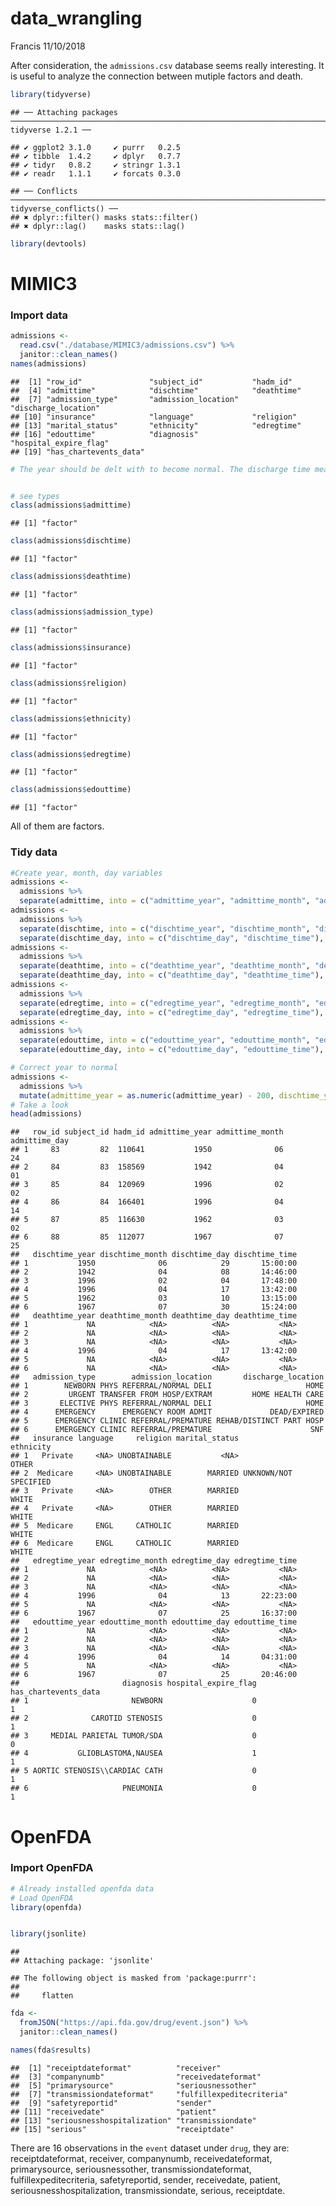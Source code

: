 data\_wrangling
================
Francis
11/10/2018

After consideration, the `admissions.csv` database seems really interesting. It is useful to analyze the connection between mutiple factors and death.

``` r
library(tidyverse)
```

    ## ── Attaching packages ───────────────────────────────────────────────────────────────────────── tidyverse 1.2.1 ──

    ## ✔ ggplot2 3.1.0     ✔ purrr   0.2.5
    ## ✔ tibble  1.4.2     ✔ dplyr   0.7.7
    ## ✔ tidyr   0.8.2     ✔ stringr 1.3.1
    ## ✔ readr   1.1.1     ✔ forcats 0.3.0

    ## ── Conflicts ──────────────────────────────────────────────────────────────────────────── tidyverse_conflicts() ──
    ## ✖ dplyr::filter() masks stats::filter()
    ## ✖ dplyr::lag()    masks stats::lag()

``` r
library(devtools)
```

MIMIC3
======

### Import data

``` r
admissions <- 
  read.csv("./database/MIMIC3/admissions.csv") %>% 
  janitor::clean_names()
names(admissions)
```

    ##  [1] "row_id"               "subject_id"           "hadm_id"             
    ##  [4] "admittime"            "dischtime"            "deathtime"           
    ##  [7] "admission_type"       "admission_location"   "discharge_location"  
    ## [10] "insurance"            "language"             "religion"            
    ## [13] "marital_status"       "ethnicity"            "edregtime"           
    ## [16] "edouttime"            "diagnosis"            "hospital_expire_flag"
    ## [19] "has_chartevents_data"

``` r
# The year should be delt with to become normal. The discharge time means the time when the patient leave the hospital.


# see types
class(admissions$admittime)
```

    ## [1] "factor"

``` r
class(admissions$dischtime)
```

    ## [1] "factor"

``` r
class(admissions$deathtime)
```

    ## [1] "factor"

``` r
class(admissions$admission_type) 
```

    ## [1] "factor"

``` r
class(admissions$insurance)
```

    ## [1] "factor"

``` r
class(admissions$religion)
```

    ## [1] "factor"

``` r
class(admissions$ethnicity)
```

    ## [1] "factor"

``` r
class(admissions$edregtime)
```

    ## [1] "factor"

``` r
class(admissions$edouttime)
```

    ## [1] "factor"

All of them are factors.

### Tidy data

``` r
#Create year, month, day variables
admissions <- 
  admissions %>% 
  separate(admittime, into = c("admittime_year", "admittime_month", "admittime_day"), sep = "-")
admissions <- 
  admissions %>% 
  separate(dischtime, into = c("dischtime_year", "dischtime_month", "dischtime_day"), sep = "-") %>% 
  separate(dischtime_day, into = c("dischtime_day", "dischtime_time"), sep = " ")
admissions <- 
  admissions %>% 
  separate(deathtime, into = c("deathtime_year", "deathtime_month", "deathtime_day"), sep = "-") %>% 
  separate(deathtime_day, into = c("deathtime_day", "deathtime_time"), sep = " ")
admissions <- 
  admissions %>% 
  separate(edregtime, into = c("edregtime_year", "edregtime_month", "edregtime_day"), sep = "-") %>% 
  separate(edregtime_day, into = c("edregtime_day", "edregtime_time"), sep = " ")
admissions <- 
  admissions %>% 
  separate(edouttime, into = c("edouttime_year", "edouttime_month", "edouttime_day"), sep = "-") %>% 
  separate(edouttime_day, into = c("edouttime_day", "edouttime_time"), sep = " ")

# Correct year to normal
admissions <- 
  admissions %>% 
  mutate(admittime_year = as.numeric(admittime_year) - 200, dischtime_year = as.numeric(dischtime_year) - 200, deathtime_year = as.numeric(deathtime_year) - 200, edregtime_year = as.numeric(edregtime_year) - 200, edouttime_year = as.numeric(edouttime_year) - 200)
# Take a look
head(admissions)
```

    ##   row_id subject_id hadm_id admittime_year admittime_month admittime_day
    ## 1     83         82  110641           1950              06            24
    ## 2     84         83  158569           1942              04            01
    ## 3     85         84  120969           1996              02            02
    ## 4     86         84  166401           1996              04            14
    ## 5     87         85  116630           1962              03            02
    ## 6     88         85  112077           1967              07            25
    ##   dischtime_year dischtime_month dischtime_day dischtime_time
    ## 1           1950              06            29       15:00:00
    ## 2           1942              04            08       14:46:00
    ## 3           1996              02            04       17:48:00
    ## 4           1996              04            17       13:42:00
    ## 5           1962              03            10       13:15:00
    ## 6           1967              07            30       15:24:00
    ##   deathtime_year deathtime_month deathtime_day deathtime_time
    ## 1             NA            <NA>          <NA>           <NA>
    ## 2             NA            <NA>          <NA>           <NA>
    ## 3             NA            <NA>          <NA>           <NA>
    ## 4           1996              04            17       13:42:00
    ## 5             NA            <NA>          <NA>           <NA>
    ## 6             NA            <NA>          <NA>           <NA>
    ##   admission_type        admission_location       discharge_location
    ## 1        NEWBORN PHYS REFERRAL/NORMAL DELI                     HOME
    ## 2         URGENT TRANSFER FROM HOSP/EXTRAM         HOME HEALTH CARE
    ## 3       ELECTIVE PHYS REFERRAL/NORMAL DELI                     HOME
    ## 4      EMERGENCY      EMERGENCY ROOM ADMIT             DEAD/EXPIRED
    ## 5      EMERGENCY CLINIC REFERRAL/PREMATURE REHAB/DISTINCT PART HOSP
    ## 6      EMERGENCY CLINIC REFERRAL/PREMATURE                      SNF
    ##   insurance language     religion marital_status             ethnicity
    ## 1   Private     <NA> UNOBTAINABLE           <NA>                 OTHER
    ## 2  Medicare     <NA> UNOBTAINABLE        MARRIED UNKNOWN/NOT SPECIFIED
    ## 3   Private     <NA>        OTHER        MARRIED                 WHITE
    ## 4   Private     <NA>        OTHER        MARRIED                 WHITE
    ## 5  Medicare     ENGL     CATHOLIC        MARRIED                 WHITE
    ## 6  Medicare     ENGL     CATHOLIC        MARRIED                 WHITE
    ##   edregtime_year edregtime_month edregtime_day edregtime_time
    ## 1             NA            <NA>          <NA>           <NA>
    ## 2             NA            <NA>          <NA>           <NA>
    ## 3             NA            <NA>          <NA>           <NA>
    ## 4           1996              04            13       22:23:00
    ## 5             NA            <NA>          <NA>           <NA>
    ## 6           1967              07            25       16:37:00
    ##   edouttime_year edouttime_month edouttime_day edouttime_time
    ## 1             NA            <NA>          <NA>           <NA>
    ## 2             NA            <NA>          <NA>           <NA>
    ## 3             NA            <NA>          <NA>           <NA>
    ## 4           1996              04            14       04:31:00
    ## 5             NA            <NA>          <NA>           <NA>
    ## 6           1967              07            25       20:46:00
    ##                       diagnosis hospital_expire_flag has_chartevents_data
    ## 1                       NEWBORN                    0                    1
    ## 2              CAROTID STENOSIS                    0                    1
    ## 3     MEDIAL PARIETAL TUMOR/SDA                    0                    0
    ## 4           GLIOBLASTOMA,NAUSEA                    1                    1
    ## 5 AORTIC STENOSIS\\CARDIAC CATH                    0                    1
    ## 6                     PNEUMONIA                    0                    1

OpenFDA
=======

### Import OpenFDA

``` r
# Already installed openfda data
# Load OpenFDA
library(openfda)


library(jsonlite)
```

    ## 
    ## Attaching package: 'jsonlite'

    ## The following object is masked from 'package:purrr':
    ## 
    ##     flatten

``` r
fda <- 
  fromJSON("https://api.fda.gov/drug/event.json") %>% 
  janitor::clean_names()

names(fda$results)
```

    ##  [1] "receiptdateformat"          "receiver"                  
    ##  [3] "companynumb"                "receivedateformat"         
    ##  [5] "primarysource"              "seriousnessother"          
    ##  [7] "transmissiondateformat"     "fulfillexpeditecriteria"   
    ##  [9] "safetyreportid"             "sender"                    
    ## [11] "receivedate"                "patient"                   
    ## [13] "seriousnesshospitalization" "transmissiondate"          
    ## [15] "serious"                    "receiptdate"

There are 16 observations in the `event` dataset under `drug`, they are: receiptdateformat, receiver, companynumb, receivedateformat, primarysource, seriousnessother, transmissiondateformat, fulfillexpeditecriteria, safetyreportid, sender, receivedate, patient, seriousnesshospitalization, transmissiondate, serious, receiptdate.
